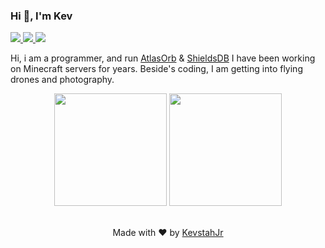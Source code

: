 ### Hi 👋, I'm Kev
<a href="https://twitter.com/kevstahjr">
  <img src="https://img.shields.io/badge/-Twitter-blue" >
</a>
<a href="https://www.instagram.com/kevstahjr/">
  <img src="https://img.shields.io/badge/-Instagram-orange" >
</a>
<img src="https://img.shields.io/badge/KevstahJr%232063-%237289DA.svg?&style=for-the-badge&logo=discord&logoColor=white" >
<br />

Hi, i am a programmer, and run <a href="https://github.com/AtlasOrb">AtlasOrb</a> & <a href="https://github.com/ShieldsDB">ShieldsDB</a> I have been working on Minecraft servers for years. Beside's coding, I am getting into flying drones and photography.

<div align="center">
<img height="180em" src="https://github-readme-stats.vercel.app/api?username=kevstahjr&show_icons=true&hide_border=true&theme=dark"/>
<img height="180em" src="https://github-readme-stats.vercel.app/api/top-langs/?username=kevstahjr&theme=dark&layout=compact&langs_count=6"/>
</div>
</ul>
<br />

<p align="center">
</ul>
Made with ❤️ by <a href="https://github.com/kevstahjr">KevstahJr</a>
</p>
